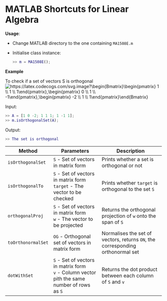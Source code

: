 # MATLAB Shortcuts for Linear Algebra

**Usage**:

- Change MATLAB directory to the one containing `MA1508E.m`

- Initialise class instance:

  ```MATLAB
  >> m = MA1508E();
  ```

**Example**

To check if a set of vectors S is orthogonal
<img src="https://latex.codecogs.com/svg.image?\begin{Bmatrix}\begin{pmatrix}&space;1&space;\\&space;1&space;\\&space;1\end{pmatrix},\begin{pmatrix}&space;0&space;\\&space;1&space;\\&space;-1\end{pmatrix},\begin{pmatrix}&space;-2&space;\\&space;1&space;\\&space;1\end{pmatrix}\end{Bmatrix}&space;" title="https://latex.codecogs.com/svg.image?\begin{Bmatrix}\begin{pmatrix} 1 \\ 1 \\ 1\end{pmatrix},\begin{pmatrix} 0 \\ 1 \\ -1\end{pmatrix},\begin{pmatrix} -2 \\ 1 \\ 1\end{pmatrix}\end{Bmatrix} " />

Input:

```MATLAB
>> A = [1 0 -2; 1 1 1; 1 -1 1];
>> m.isOrthogonalSet(A);
```

Output:

```MATLAB
>> The set is orthogonal
```

| Method             | Parameters                                                                                       | Description                                                                                                                                    |
| ------------------ | ------------------------------------------------------------------------------------------------ | ---------------------------------------------------------------------------------------------------------------------------------------------- |
| `isOrthogonalSet`  | `S` - Set of vectors in matrix form                                                              | Prints whether a set is orthogonal or not                                                                                                      |
| `isOrthogonalTo`   | `S` - Set of vectors in matrix form<br />`target` - The vector to be checked                     | Prints whether `target` is orthogonal to the set `S`                                                                                           |
| `orthogonalProj`   | `S` - Set of vectors in matrix form<br />`w` - The vector to be projected                        | Returns the orthogonal projection of `w` onto the span of `S`                                                                                  |
| `toOrthonormalSet` | `OG` - Orthogonal set of vectors in matrix form                                                  | Normalises the set of vectors, returns `ON`, the corresponding orthonormal set                                                                 |
| `dotWithSet`       | `S` - Set of vectors in matrix form<br />`v` - Column vector pith the same number of rows as `S` | Returns the dot product between each column of `S` and `v` |

